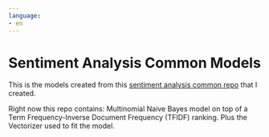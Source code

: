```yaml
---
language:
- en
---
```


# Sentiment Analysis Common Models
This is the models created from this [sentiment analysis common repo](https://github.com/dsdevnull/sentiment-analysis-common) that I created.

Right now this repo contains: Multinomial Naive Bayes model on top of a Term Frequency-Inverse Document Frequency (TFIDF) ranking. Plus the Vectorizer used to fit the model.